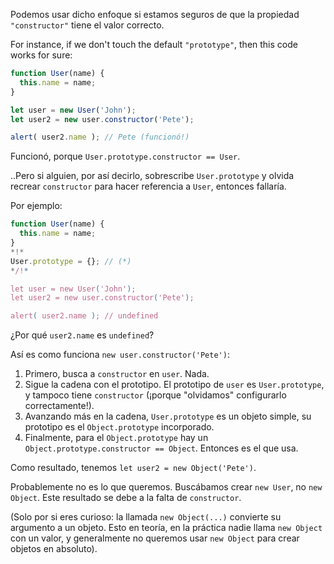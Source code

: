 Podemos usar dicho enfoque si estamos seguros de que la propiedad `"constructor"` tiene el valor correcto.

For instance, if we don't touch the default `"prototype"`, then this code works for sure:

```js run
function User(name) {
  this.name = name;
}

let user = new User('John');
let user2 = new user.constructor('Pete');

alert( user2.name ); // Pete (funcionó!)
```

Funcionó, porque `User.prototype.constructor == User`.

..Pero si alguien, por así decirlo, sobrescribe `User.prototype` y olvida recrear `constructor` para hacer referencia a `User`, entonces fallaría.

Por ejemplo:

```js run
function User(name) {
  this.name = name;
}
*!*
User.prototype = {}; // (*)
*/!*

let user = new User('John');
let user2 = new user.constructor('Pete');

alert( user2.name ); // undefined
```

¿Por qué `user2.name` es `undefined`?

Así es como funciona `new user.constructor('Pete')`:

1. Primero, busca a `constructor` en `user`. Nada.
2. Sigue la cadena con el prototipo. El prototipo de `user` es `User.prototype`, y tampoco tiene `constructor` (¡porque "olvidamos" configurarlo correctamente!).
3. Avanzando más en la cadena, `User.prototype` es un objeto simple, su prototipo es el `Object.prototype` incorporado. 
4. Finalmente, para el `Object.prototype` hay un `Object.prototype.constructor == Object`. Entonces es el que usa.

Como resultado, tenemos `let user2 = new Object('Pete')`. 

Probablemente no es lo que queremos. Buscábamos crear `new User`, no `new Object`. Este resultado se debe a la falta de  `constructor`.

(Solo por si eres curioso: la llamada `new Object(...)` convierte su argumento a un objeto. Esto en teoría, en la práctica nadie llama `new Object` con un valor, y generalmente no queremos usar `new Object` para crear objetos en absoluto).

